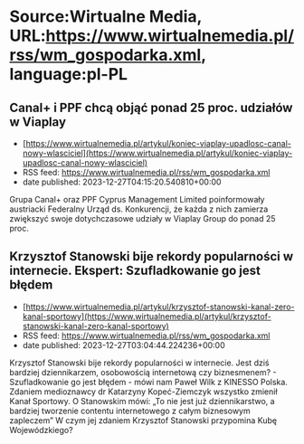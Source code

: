 # Source:Wirtualne Media, URL:https://www.wirtualnemedia.pl/rss/wm_gospodarka.xml, language:pl-PL

## Canal+ i PPF chcą objąć ponad 25 proc. udziałów w Viaplay
 - [https://www.wirtualnemedia.pl/artykul/koniec-viaplay-upadlosc-canal-nowy-wlasciciel](https://www.wirtualnemedia.pl/artykul/koniec-viaplay-upadlosc-canal-nowy-wlasciciel)
 - RSS feed: https://www.wirtualnemedia.pl/rss/wm_gospodarka.xml
 - date published: 2023-12-27T04:15:20.540810+00:00

Grupa Canal+ oraz PPF Cyprus Management Limited poinformowały austriacki Federalny Urząd ds. Konkurencji, że każda z nich zamierza zwiększyć swoje dotychczasowe udziały w Viaplay Group do ponad 25 proc.

## Krzysztof Stanowski bije rekordy popularności w internecie. Ekspert: Szufladkowanie go jest błędem
 - [https://www.wirtualnemedia.pl/artykul/krzysztof-stanowski-kanal-zero-kanal-sportowy](https://www.wirtualnemedia.pl/artykul/krzysztof-stanowski-kanal-zero-kanal-sportowy)
 - RSS feed: https://www.wirtualnemedia.pl/rss/wm_gospodarka.xml
 - date published: 2023-12-27T03:04:44.224236+00:00

Krzysztof Stanowski bije rekordy popularności w internecie. Jest dziś bardziej dziennikarzem, osobowością internetową czy biznesmenem? - Szufladkowanie go jest błędem - mówi nam Paweł Wilk z KINESSO Polska. Zdaniem medioznawcy dr Katarzyny Kopeć-Ziemczyk wszystko zmienił Kanał Sportowy. O Stanowskim mówi: „To nie jest już dziennikarstwo, a bardziej tworzenie contentu internetowego z całym biznesowym zapleczem” W czym jej zdaniem Krzysztof Stanowski przypomina Kubę Wojewódzkiego?


